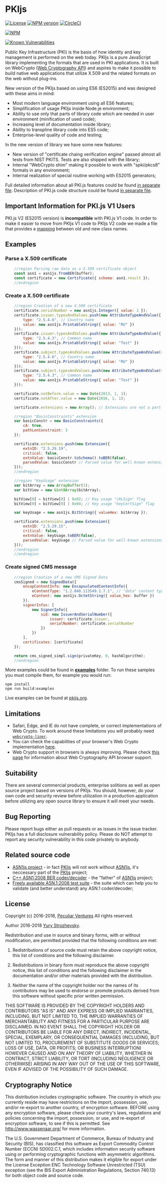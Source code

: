 # PKIjs

[![License](https://img.shields.io/badge/license-MIT-green.svg?style=flat)](https://raw.githubusercontent.com/PeculiarVentures/pki.js/master/LICENSE)  [![NPM version](https://badge.fury.io/js/pkijs.svg)](http://badge.fury.io/js/pkijs)  [![CircleCI](https://circleci.com/gh/PeculiarVentures/PKI.js.svg?style=svg)](https://circleci.com/gh/PeculiarVentures/PKI.js)

[![NPM](https://nodei.co/npm-dl/pkijs.png?months=3&height=2)](https://nodei.co/npm/pkijs/)

[![Known Vulnerabilities](https://snyk.io/test/github/PeculiarVentures/PKI.js/badge.svg)](https://snyk.io/test/github/PeculiarVentures/PKI.js)



Public Key Infrastructure (PKI) is the basis of how identity and key management is performed on the web today. PKIjs is a pure JavaScript library implementing the formats that are used in PKI applications. It is built on WebCrypto ([Web Cryptography API](http://www.w3.org/TR/WebCryptoAPI/)) and aspires to make it possible to build native web applications that utilize X.509 and the related formats on the web without plug-ins.

New version of the PKIjs based on using ES6 (ES2015) and was designed with these aims in mind:

* Most modern language environment using all ES6 features;
* Simplification of usage PKIjs inside Node.je environment;
* Ability to use only that parts of library code which are needed in user environment (minification of used code);
* Increasing level of documentation inside library;
* Ability to transpline library code into ES5 code;
* Enterprise-level quality of code and testing;

In the new version of library we have some new features:

* New version of "certificate chaing verification engine" passed almost all tests from NIST PKITS. Tests are also shipped with the library;
* Internal "WebCrypto shim" making it possible to work with "spki/pkcs8" formats in any environment;
* Internal realization of special routine working with ES2015 generators;

Full detailed information about all PKI.js features could be found [in separate file](FEATURES.md).
Description of PKI.js code structure could be found [in separate file](https://github.com/PeculiarVentures/PKI.js/tree/master/src/README.md).

## Important Information for PKI.js V1 Users
PKI.js V2 (ES2015 version) is **incompatible** with PKI.js V1 code. In order to make it easier to move from PKIjs V1 code to PKIjs V2 code we made a file that provides a [mapping](MAPPING.md) between old and new class names.

## Examples

### Parse a X.509 certificate

```javascript
    //region Parsing raw data as a X.509 certificate object
    const asn1 = asn1js.fromBER(buffer);
    const certificate = new Certificate({ schema: asn1.result });
    //endregion
```

### Create a X.509 certificate

```javascript
    //region Creation of a new X.509 certificate
    certificate.serialNumber = new asn1js.Integer({ value: 1 });
    certificate.issuer.typesAndValues.push(new AttributeTypeAndValue({
        type: "2.5.4.6", // Country name
        value: new asn1js.PrintableString({ value: "RU" })
    }));
    certificate.issuer.typesAndValues.push(new AttributeTypeAndValue({
        type: "2.5.4.3", // Common name
        value: new asn1js.PrintableString({ value: "Test" })
    }));
    certificate.subject.typesAndValues.push(new AttributeTypeAndValue({
        type: "2.5.4.6", // Country name
        value: new asn1js.PrintableString({ value: "RU" })
    }));
    certificate.subject.typesAndValues.push(new AttributeTypeAndValue({
        type: "2.5.4.3", // Common name
        value: new asn1js.PrintableString({ value: "Test" })
    }));

    certificate.notBefore.value = new Date(2013, 1, 1);
    certificate.notAfter.value = new Date(2016, 1, 1);

    certificate.extensions = new Array(); // Extensions are not a part of certificate by default, it's an optional array

    //region "BasicConstraints" extension
    var basicConstr = new BasicConstraints({
        cA: true,
        pathLenConstraint: 3
    });

    certificate.extensions.push(new Extension({
        extnID: "2.5.29.19",
        critical: false,
        extnValue: basicConstr.toSchema().toBER(false),
        parsedValue: basicConstr // Parsed value for well-known extensions
    }));
    //endregion

    //region "KeyUsage" extension
    var bitArray = new ArrayBuffer(1);
    var bitView = new Uint8Array(bitArray);

    bitView[0] = bitView[0] | 0x02; // Key usage "cRLSign" flag
    bitView[0] = bitView[0] | 0x04; // Key usage "keyCertSign" flag

    var keyUsage = new asn1js.BitString({ valueHex: bitArray });

    certificate.extensions.push(new Extension({
        extnID: "2.5.29.15",
        critical: false,
        extnValue: keyUsage.toBER(false),
        parsedValue: keyUsage // Parsed value for well-known extensions
    }));
    //endregion
    //endregion
```

### Create signed CMS message

```javascript
    //region Creation of a new CMS Signed Data
    cmsSigned = new SignedData({
        encapContentInfo: new EncapsulatedContentInfo({
            eContentType: "1.2.840.113549.1.7.1", // "data" content type
            eContent: new asn1js.OctetString({ value_hex: buffer })
        }),
        signerInfos: [
            new SignerInfo({
                sid: new IssuerAndSerialNumber({
                    issuer: certificate.issuer,
                    serialNumber: certificate.serialNumber
                })
            })
        ],
        certificates: [certificate]
    });

    return cms_signed_simpl.sign(privateKey, 0, hashAlgorithm);
    //endregion

```

More examples could be found in [**examples**](https://github.com/PeculiarVentures/PKI.js/tree/master/examples) folder. To run these samples you must compile them, for example you would run:

```
npm install
npm run build:examples
```

Live examples can be found at [pkijs.org](https://pkijs.org).

## Limitations

* Safari, Edge, and IE do not have complete, or correct implementations of Web Crypto. To work around these limitations you will probably need [`webcrypto-liner`](https://github.com/PeculiarVentures/webcrypto-liner/).
* You can check the capabilities of your browser's Web Crypto implementation [here](https://peculiarventures.github.io/pv-webcrypto-tests/).
* Web Crypto support in browsers is always improving. Please check [this page](http://caniuse.com/#feat=cryptography) for information about Web Cryptography API browser support.

## Suitability
There are several commercial products, enterprise solitions as well as open source project based on versions of PKIjs. You should, however, do your own code and security review before utilization in a production application before utilizing any open source library to ensure it will meet your needs.

## Bug Reporting
Please report bugs either as pull requests or as issues in the issue tracker. PKIjs has a full disclosure vulnerability policy. Please do NOT attempt to report any security vulnerability in this code privately to anybody.

## Related source code

* [ASN1js project](https://github.com/PeculiarVentures/ASN1.js) - in fact [PKIjs][] will not work without [ASN1js][], it's neccessary part of the [PKIjs][] project;
* [C++ ASN1:2008 BER coder/decoder](https://github.com/YuryStrozhevsky/C-plus-plus-ASN.1-2008-coder-decoder) - the "father" of [ASN1js][] project;
* [Freely available ASN.1:2008 test suite](https://github.com/YuryStrozhevsky/ASN1-2008-free-test-suite) - the suite which can help you to validate (and better understand) any ASN.1 coder/decoder;

## License

Copyright (c) 2016-2018, [Peculiar Ventures](http://peculiarventures.com/)
All rights reserved.

Author 2016-2018 [Yury Strozhevsky](http://www.strozhevsky.com/).

Redistribution and use in source and binary forms, with or without modification, 
are permitted provided that the following conditions are met:

1. Redistributions of source code must retain the above copyright notice, 
   this list of conditions and the following disclaimer.

2. Redistributions in binary form must reproduce the above copyright notice, 
   this list of conditions and the following disclaimer in the documentation 
   and/or other materials provided with the distribution.

3. Neither the name of the copyright holder nor the names of its contributors 
   may be used to endorse or promote products derived from this software without 
   specific prior written permission.

THIS SOFTWARE IS PROVIDED BY THE COPYRIGHT HOLDERS AND CONTRIBUTORS "AS IS" AND 
ANY EXPRESS OR IMPLIED WARRANTIES, INCLUDING, BUT NOT LIMITED TO, THE IMPLIED 
WARRANTIES OF MERCHANTABILITY AND FITNESS FOR A PARTICULAR PURPOSE ARE DISCLAIMED. 
IN NO EVENT SHALL THE COPYRIGHT HOLDER OR CONTRIBUTORS BE LIABLE FOR ANY DIRECT, 
INDIRECT, INCIDENTAL, SPECIAL, EXEMPLARY, OR CONSEQUENTIAL DAMAGES (INCLUDING, BUT 
NOT LIMITED TO, PROCUREMENT OF SUBSTITUTE GOODS OR SERVICES; LOSS OF USE, DATA, OR 
PROFITS; OR BUSINESS INTERRUPTION) HOWEVER CAUSED AND ON ANY THEORY OF LIABILITY, 
WHETHER IN CONTRACT, STRICT LIABILITY, OR TORT (INCLUDING NEGLIGENCE OR OTHERWISE) 
ARISING IN ANY WAY OUT OF THE USE OF THIS SOFTWARE, EVEN IF ADVISED OF THE POSSIBILITY 
OF SUCH DAMAGE. 


[ASN.1]: http://en.wikipedia.org/wiki/Abstract_Syntax_Notation_One
[ASN1js]: http://asn1js.org/
[PKIjs]: http://pkijs.org/
[BER]: http://en.wikipedia.org/wiki/X.690#BER_encoding
[DER]: http://en.wikipedia.org/wiki/X.690#DER_encoding
[freely available ASN.1:2008 test suite]: http://www.strozhevsky.com/free_docs/free_asn1_testsuite_descr.pdf


## Cryptography Notice

This distribution includes cryptographic software. The country in which you currently reside may have restrictions on the import, possession, use, and/or re-export to another country, of encryption software.
BEFORE using any encryption software, please check your country's laws, regulations and policies concerning the import, possession, or use, and re-export of encryption software, to see if this is permitted.
See <http://www.wassenaar.org/> for more information.

The U.S. Government Department of Commerce, Bureau of Industry and Security (BIS), has classified this software as Export Commodity Control Number (ECCN) 5D002.C.1, which includes information security software using or performing cryptographic functions with asymmetric algorithms.
The form and manner of this distribution makes it eligible for export under the License Exception ENC Technology Software Unrestricted (TSU) exception (see the BIS Export Administration Regulations, Section 740.13) for both object code and source code.



